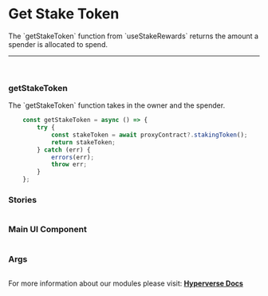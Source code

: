# Get Stake Token

<p> The `getStakeToken` function from `useStakeRewards` returns the amount a spender is allocated to spend. </p>

---

<br>

### getStakeToken

<p> The `getStakeToken` function takes in the owner and the spender. </p>

```jsx
	const getStakeToken = async () => {
		try {
			const stakeToken = await proxyContract?.stakingToken();
			return stakeToken;
		} catch (err) {
			errors(err);
			throw err;
		}
	};
```

### Stories

```jsx

```

### Main UI Component

```jsx

```

### Args

```jsx

```

For more information about our modules please visit: [**Hyperverse Docs**](docs.hyperverse.dev)
